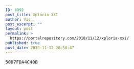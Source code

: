 ```yaml
---
ID: 8992
post_title: Xploria XXI
author: Vic
post_excerpt: ""
layout: post
permalink: >
  https://portalrepository.com/2018/11/12/xploria-xxi/
published: true
post_date: 2018-11-12 20:50:47
---
```

<pre>50D7FDA4C40B</pre>